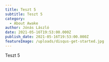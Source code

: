 ```yaml
---
title: Teszt 5
subtitle: Teszt 5
category:
  - About Awake
author: Jónás László
date: 2021-05-16T19:53:00.000Z
publish_date: 2021-05-16T19:53:00.000Z
featureImage: /uploads/disqus-get-started.jpg
---
```

Teszt 5